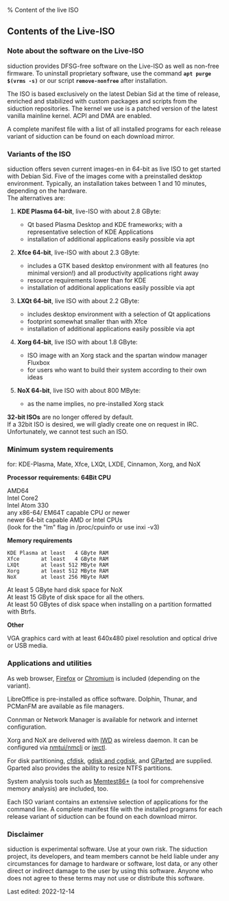% Content of the live ISO

## Contents of the Live-ISO

### Note about the software on the Live-ISO

siduction provides DFSG-free software on the Live-ISO as well as non-free firmware. To uninstall proprietary software, use the command **`apt purge $(vrms -s)`** or our script **`remove-nonfree`** after installation.

The ISO is based exclusively on the latest Debian Sid at the time of release, enriched and stabilized with custom packages and scripts from the siduction repositories. The kernel we use is a patched version of the latest vanilla mainline kernel. ACPI and DMA are enabled.

A complete manifest file with a list of all installed programs for each release variant of siduction can be found on each download mirror.

### Variants of the ISO

siduction offers seven current images-en in 64-bit as live ISO to get started with Debian Sid. Five of the images come with a preinstalled desktop environment. Typically, an installation takes between 1 and 10 minutes, depending on the hardware.  
The alternatives are:

1. **KDE Plasma 64-bit**, live-ISO with about 2.8 GByte:
   - Qt based Plasma Desktop and KDE frameworks; with a representative selection of KDE Applications
   - installation of additional applications easily possible via apt

2. **Xfce 64-bit**, live-ISO with about 2.3 GByte:
   - includes a GTK based desktop environment with all features (no minimal version!) and all productivity applications right away
   - resource requirements lower than for KDE
   - installation of additional applications easily possible via apt

3. **LXQt 64-bit**, live ISO with about 2.2 GByte:
   - includes desktop environment with a selection of Qt applications
   - footprint somewhat smaller than with Xfce
   - installation of additional applications easily possible via apt

4. **Xorg 64-bit**, live ISO with about 1.8 GByte:
   - ISO image with an Xorg stack and the spartan window manager Fluxbox
   - for users who want to build their system according to their own ideas

5. **NoX 64-bit**, live ISO with about 800 MByte: 
   - as the name implies, no pre-installed Xorg stack

**32-bit ISOs** are no longer offered by default.  
If a 32bit ISO is desired, we will gladly create one on request in IRC. Unfortunately, we cannot test such an ISO.

### Minimum system requirements

for: KDE-Plasma, Mate, Xfce, LXQt, LXDE, Cinnamon, Xorg, and NoX

**Processor requirements: 64Bit CPU**

AMD64  
Intel Core2  
Intel Atom 330  
any x86-64/ EM64T capable CPU or newer  
newer 64-bit capable AMD or Intel CPUs  
(look for the "lm" flag in /proc/cpuinfo or use inxi -v3)

**Memory requirements**

~~~
KDE Plasma at least   4 GByte RAM
Xfce       at least   4 GByte RAM
LXQt       at least 512 MByte RAM
Xorg       at least 512 MByte RAM
NoX        at least 256 MByte RAM
~~~

At least  5 GByte hard disk space for NoX  
At least 15 GByte of disk space for all the others.  
At least 50 GBytes of disk space when installing on a partition formatted with Btrfs.

**Other**

VGA graphics card with at least 640x480 pixel resolution and optical drive or USB media.

### Applications and utilities

As web browser, [Firefox](https://mozilla.org) or [Chromium](https://chromium.woolyss.com/download/de/#linux) is included (depending on the variant).

LibreOffice is pre-installed as office software. Dolphin, Thunar, and PCManFM are available as file managers.

Connman or Network Manager is available for network and internet configuration.

Xorg and NoX are delivered with [IWD](0502-inet-iwd_en.md#iwd-instead-of-wpa_supplicant) as wireless daemon. It can be configured via [nmtui/nmcli](0501-inet-nm-cli_en.md#network-manager-command-line-tool) or [iwctl](0502-inet-iwd_en.md#iwd-instead-of-wpa_supplicant). 

For disk partitioning, [cfdisk](0314-part-cfdisk_en.md#partitioning-with-fdisk), [gdisk and cgdisk](0313-part-gdisk_en.md#partitioning-with-gdisk), and [GParted](0312-part-gparted_en.md#partitioning-with-gparted) are supplied. Gparted also provides the ability to resize NTFS partitions.

System analysis tools such as [Memtest86+](http://www.memtest.org/) (a tool for comprehensive memory analysis) are included, too.

Each ISO variant contains an extensive selection of applications for the command line. A complete manifest file with the installed programs for each release variant of siduction can be found on each download mirror.

### Disclaimer

siduction is experimental software. Use at your own risk. The siduction project, its developers, and team members cannot be held liable under any circumstances for damage to hardware or software, lost data, or any other direct or indirect damage to the user by using this software. Anyone who does not agree to these terms may not use or distribute this software.

<div id="rev">Last edited: 2022-12-14</div>
